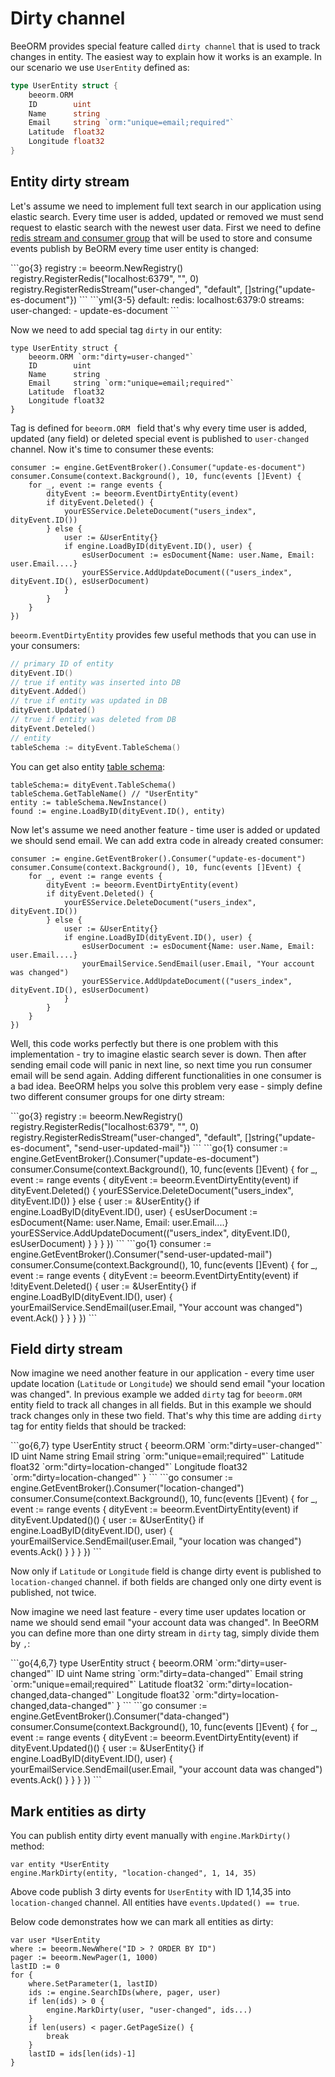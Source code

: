 # Dirty channel

BeeORM provides special feature called `dirty channel` that
is used to track changes in entity. The easiest way to explain
how it works is an example. In our scenario we use `UserEntity` 
defined as:

```go
type UserEntity struct {
    beeorm.ORM
    ID        uint
    Name      string
    Email     string `orm:"unique=email;required"` 
    Latitude  float32
    Longitude float32
}
```

## Entity dirty stream

Let's assume we need to implement full text search in our 
application using elastic search. Every time user is added, updated 
or removed we must send request to elastic search
with the newest user data. First we need to define
[redis stream and consumer group](/guide/event_broker.html#registering-streams) that
will be used to store and consume events publish by BeORM every time user entity is changed:

<code-group>
<code-block title="code">
```go{3}
registry := beeorm.NewRegistry()
registry.RegisterRedis("localhost:6379", "", 0)
registry.RegisterRedisStream("user-changed", "default", []string{"update-es-document"})
```
</code-block>

<code-block title="yaml">
```yml{3-5}
default:
    redis: localhost:6379:0
    streams:
        user-changed:
          - update-es-document
```
</code-block>
</code-group>

Now we need to add special tag `dirty` in our entity:

```go{2}
type UserEntity struct {
    beeorm.ORM `orm:"dirty=user-changed"`
    ID        uint
    Name      string
    Email     string `orm:"unique=email;required"` 
    Latitude  float32
    Longitude float32
}
```

Tag is defined for `beeorm.ORM ` field that's why 
every time user is added, updated (any field) or deleted special event
is published to `user-changed` channel. Now it's time to consumer these events:

```go{4}
consumer := engine.GetEventBroker().Consumer("update-es-document")
consumer.Consume(context.Background(), 10, func(events []Event) {
    for _, event := range events {
        dityEvent := beeorm.EventDirtyEntity(event)
        if dityEvent.Deleted() { 
            yourESService.DeleteDocument("users_index", dityEvent.ID())
        } else {
            user := &UserEntity{}
            if engine.LoadByID(dityEvent.ID(), user) {
                esUserDocument := esDocument{Name: user.Name, Email: user.Email....}
                yourESService.AddUpdateDocument(("users_index", dityEvent.ID(), esUserDocument)
            }
        }
    }
})
```

``beeorm.EventDirtyEntity`` provides few useful methods that you can use in your consumers:

```go
// primary ID of entity
dityEvent.ID()
// true if entity was inserted into DB
dityEvent.Added()
// true if entity was updated in DB
dityEvent.Updated()
// true if entity was deleted from DB
dityEvent.Deteled()
// entity 
tableSchema := dityEvent.TableSchema()
```

You can get also entity [table schema](/guide/validated_registry.html#entity-schema):
```go{1}
tableSchema:= dityEvent.TableSchema()
tableSchema.GetTableName() // "UserEntity"
entity := tableSchema.NewInstance()
found := engine.LoadByID(dityEvent.ID(), entity)
```

Now let's assume we need another feature - time user is added or updated 
we should send email. We can add extra code in already created consumer:

```go{11}
consumer := engine.GetEventBroker().Consumer("update-es-document")
consumer.Consume(context.Background(), 10, func(events []Event) {
    for _, event := range events {
        dityEvent := beeorm.EventDirtyEntity(event)
        if dityEvent.Deleted() { 
            yourESService.DeleteDocument("users_index", dityEvent.ID())
        } else {
            user := &UserEntity{}
            if engine.LoadByID(dityEvent.ID(), user) {
                esUserDocument := esDocument{Name: user.Name, Email: user.Email....}
                yourEmailService.SendEmail(user.Email, "Your account was changed")
                yourESService.AddUpdateDocument(("users_index", dityEvent.ID(), esUserDocument)
            }
        }
    }
})
```

Well, this code works perfectly but there is one problem with this implementation -
try to imagine elastic search sever is down. Then after sending email code will
panic in next line, so next time you run consumer email will be send again.
Adding different functionalities in one consumer is a bad idea. 
BeeORM helps you solve this problem very ease - simply define two different consumer groups
for one dirty stream:

<code-group>
<code-block title="registry">
```go{3}
registry := beeorm.NewRegistry()
registry.RegisterRedis("localhost:6379", "", 0)
registry.RegisterRedisStream("user-changed", "default", []string{"update-es-document", "send-user-updated-mail"})
```
</code-block>

<code-block title="consumer #1">
```go{1}
consumer := engine.GetEventBroker().Consumer("update-es-document")
consumer.Consume(context.Background(), 10, func(events []Event) {
    for _, event := range events {
        dityEvent := beeorm.EventDirtyEntity(event)
        if dityEvent.Deleted() { 
            yourESService.DeleteDocument("users_index", dityEvent.ID())
        } else {
            user := &UserEntity{}
            if engine.LoadByID(dityEvent.ID(), user) {
                esUserDocument := esDocument{Name: user.Name, Email: user.Email....}
                yourESService.AddUpdateDocument(("users_index", dityEvent.ID(), esUserDocument)
            }
        }
    }
})
```
</code-block>

<code-block title="consumer #2">
```go{1}
consumer := engine.GetEventBroker().Consumer("send-user-updated-mail")
consumer.Consume(context.Background(), 10, func(events []Event) {
    for _, event := range events {
        dityEvent := beeorm.EventDirtyEntity(event)
        if !dityEvent.Deleted() { 
            user := &UserEntity{}
            if engine.LoadByID(dityEvent.ID(), user) {
                yourEmailService.SendEmail(user.Email, "Your account was changed")
                event.Ack()
            }    
        }
    }
})
```
</code-block>
</code-group>

## Field dirty stream

Now imagine we need another feature in our application - every
time user update location (`Latitude` or `Longitude`) we should send
email "your location was changed". In previous example we added `dirty` tag
for `beeorm.ORM` entity field to track all changes in all fields. But in this
example we should track changes only in these two field. That's why
this time are adding `dirty` tag for entity fields that should be tracked:

<code-group>
<code-block title="entity">
```go{6,7}
type UserEntity struct {
    beeorm.ORM `orm:"dirty=user-changed"`
    ID         uint
    Name       string
    Email      string `orm:"unique=email;required"` 
    Latitude   float32 `orm:"dirty=location-changed"`
    Longitude  float32 `orm:"dirty=location-changed"`
}
```
</code-block>

<code-block title="consumer">
```go
consumer := engine.GetEventBroker().Consumer("location-changed")
consumer.Consume(context.Background(), 10, func(events []Event) {
    for _, event := range events {
        dityEvent := beeorm.EventDirtyEntity(event)
        if dityEvent.Updated()() { 
            user := &UserEntity{}
            if engine.LoadByID(dityEvent.ID(), user) {
                yourEmailService.SendEmail(user.Email, "your location was changed")
                events.Ack()
            }
        }
    }
})
```
</code-block>
</code-group>

Now only if `Latitude` or `Longitude` field is change dirty event is published 
to `location-changed` channel. if both fields are changed only one dirty event
is published, not twice.

Now imagine we need last feature - every time user updates location or name 
we should send email "your account data was changed". In BeeORM
you can define more than one dirty stream in `dirty` tag, simply divide them by `,`:

<code-group>
<code-block title="entity">
```go{4,6,7}
type UserEntity struct {
    beeorm.ORM `orm:"dirty=user-changed"`
    ID         uint
    Name       string `orm:"dirty=data-changed"`
    Email      string `orm:"unique=email;required"` 
    Latitude   float32 `orm:"dirty=location-changed,data-changed"`
    Longitude  float32 `orm:"dirty=location-changed,data-changed"`
}
```
</code-block>

<code-block title="consumer">
```go
consumer := engine.GetEventBroker().Consumer("data-changed")
consumer.Consume(context.Background(), 10, func(events []Event) {
    for _, event := range events {
        dityEvent := beeorm.EventDirtyEntity(event)
        if dityEvent.Updated()() { 
            user := &UserEntity{}
            if engine.LoadByID(dityEvent.ID(), user) {
                yourEmailService.SendEmail(user.Email, "your account data was changed")
                events.Ack()
            }
        }
    }
})
```
</code-block>
</code-group>

## Mark entities as dirty

You can publish entity dirty event manually with `engine.MarkDirty()` method:

```go{2}
var entity *UserEntity
engine.MarkDirty(entity, "location-changed", 1, 14, 35)
```
Above code publish 3 dirty events for `UserEntity` with ID 1,14,35 into
`location-changed` channel. All entities have `events.Updated() == true`.

Below code demonstrates how we can mark all entities as dirty:

```go{9}
var user *UserEntity
where := beeorm.NewWhere("ID > ? ORDER BY ID")
pager := beeorm.NewPager(1, 1000)
lastID := 0
for {
    where.SetParameter(1, lastID)
    ids := engine.SearchIDs(where, pager, user)
    if len(ids) > 0 {
        engine.MarkDirty(user, "user-changed", ids...)    
    }
    if len(users) < pager.GetPageSize() {
        break
    }
    lastID = ids[len(ids)-1]
}

```
